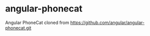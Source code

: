 angular-phonecat
================

Angular PhoneCat cloned from https://github.com/angular/angular-phonecat.git
